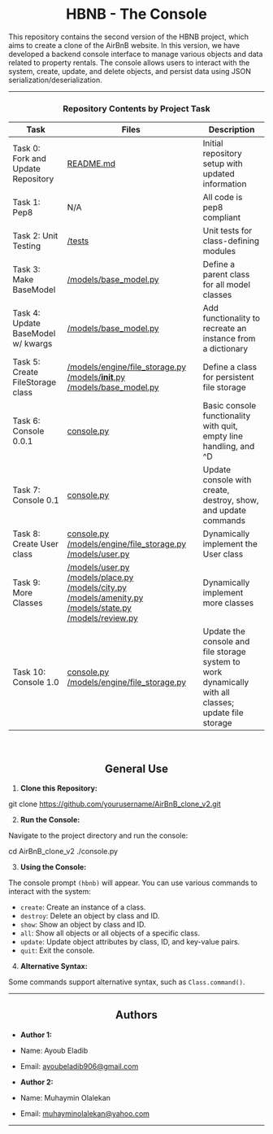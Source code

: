 <center>
  <h1>HBNB - The Console</h1>
</center>

This repository contains the second version of the HBNB project, which aims to create a clone of the AirBnB website. In this version, we have developed a backend console interface to manage various objects and data related to property rentals. The console allows users to interact with the system, create, update, and delete objects, and persist data using JSON serialization/deserialization.

---

<center>
  <h3>Repository Contents by Project Task</h3>
</center>

| Task | Files | Description |
| --- | --- | --- |
| Task 0: Fork and Update Repository | [README.md](./README.md) | Initial repository setup with updated information |
| Task 1: Pep8 | N/A | All code is pep8 compliant |
| Task 2: Unit Testing | [/tests](https://github.com/yourusername/AirBnB_clone_v2/tree/main/tests) | Unit tests for class-defining modules |
| Task 3: Make BaseModel | [/models/base_model.py](https://github.com/yourusername/AirBnB_clone_v2/blob/main/models/base_model.py) | Define a parent class for all model classes |
| Task 4: Update BaseModel w/ kwargs | [/models/base_model.py](https://github.com/yourusername/AirBnB_clone_v2/blob/main/models/base_model.py) | Add functionality to recreate an instance from a dictionary |
| Task 5: Create FileStorage class | [/models/engine/file_storage.py](https://github.com/yourusername/AirBnB_clone_v2/blob/main/models/engine/file_storage.py) [/models/__init__.py](https://github.com/yourusername/AirBnB_clone_v2/blob/main/models/__init__.py) [/models/base_model.py](https://github.com/yourusername/AirBnB_clone_v2/blob/main/models/base_model.py) | Define a class for persistent file storage |
| Task 6: Console 0.0.1 | [console.py](https://github.com/yourusername/AirBnB_clone_v2/blob/main/console.py) | Basic console functionality with quit, empty line handling, and ^D |
| Task 7: Console 0.1 | [console.py](https://github.com/yourusername/AirBnB_clone_v2/blob/main/console.py) | Update console with create, destroy, show, and update commands |
| Task 8: Create User class | [console.py](https://github.com/yourusername/AirBnB_clone_v2/blob/main/console.py) [/models/engine/file_storage.py](https://github.com/yourusername/AirBnB_clone_v2/blob/main/models/engine/file_storage.py) [/models/user.py](https://github.com/yourusername/AirBnB_clone_v2/blob/main/models/user.py) | Dynamically implement the User class |
| Task 9: More Classes | [/models/user.py](https://github.com/yourusername/AirBnB_clone_v2/blob/main/models/user.py) [/models/place.py](https://github.com/yourusername/AirBnB_clone_v2/blob/main/models/place.py) [/models/city.py](https://github.com/yourusername/AirBnB_clone_v2/blob/main/models/city.py) [/models/amenity.py](https://github.com/yourusername/AirBnB_clone_v2/blob/main/models/amenity.py) [/models/state.py](https://github.com/yourusername/AirBnB_clone_v2/blob/main/models/state.py) [/models/review.py](https://github.com/yourusername/AirBnB_clone_v2/blob/main/models/review.py) | Dynamically implement more classes |
| Task 10: Console 1.0 | [console.py](https://github.com/yourusername/AirBnB_clone_v2/blob/main/console.py) [/models/engine/file_storage.py](https://github.com/yourusername/AirBnB_clone_v2/blob/main/models/engine/file_storage.py) | Update the console and file storage system to work dynamically with all classes; update file storage |

<br>

<center>
  <h2>General Use</h2>
</center>

1. **Clone this Repository:**

git clone https://github.com/yourusername/AirBnB_clone_v2.git


2. **Run the Console:**

Navigate to the project directory and run the console:

cd AirBnB_clone_v2
./console.py


3. **Using the Console:**

The console prompt `(hbnb)` will appear. You can use various commands to interact with the system:

- `create`: Create an instance of a class.
- `destroy`: Delete an object by class and ID.
- `show`: Show an object by class and ID.
- `all`: Show all objects or all objects of a specific class.
- `update`: Update object attributes by class, ID, and key-value pairs.
- `quit`: Exit the console.

4. **Alternative Syntax:**

Some commands support alternative syntax, such as `Class.command()`.

---

<center>
<h2>Authors</h2>
</center>

- **Author 1:**
- Name: Ayoub Eladib
- Email: ayoubeladib906@gmail.com

- **Author 2:**
- Name: Muhaymin Olalekan
- Email: muhayminolalekan@yahoo.com

---


